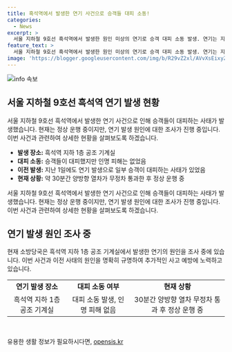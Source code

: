 ```yaml
---
title: 흑석역에서 발생한 연기 사건으로 승객들 대피 소동!
categories:
  - News
excerpt: >
  서울 지하철 9호선 흑석역에서 발생한 원인 미상의 연기로 승객 대피 소동 발생. 연기는 지하 1층 공조 기계실에서 발생, 30분간 양방향 열차 무정차 통과. 인명피해는 없었으며, 소방당국이 원인 조사 중. 1일에도 같은 역에서 연기 발생해 승객 대피 사고 발생. 현재는 정상 운행 중. (150자)
feature_text: >
  서울 지하철 9호선 흑석역에서 발생한 원인 미상의 연기로 승객 대피 소동 발생. 연기는 지하 1층 공조 기계실에서 발생, 30분간 양방향 열차 무정차 통과. 인명피해는 없었으며, 소방당국이 원인 조사 중. 1일에도 같은 역에서 연기 발생해 승객 대피 사고 발생. 현재는 정상 운행 중. (150자)
image: 'https://blogger.googleusercontent.com/img/b/R29vZ2xl/AVvXsEixyZcFfHzMRdzZMjFBmAUKJYCLCGyLL1o632UiGVXcaFdKo_bkvkuCioo0uUKlGfBVcT3P84aROyZIXSBEx3Aw5nCQ3pTgDom1WDC4m8eifvWiAmWEEVb4x6G_l8C0QH225ldMjyaFvpxGEBGNO37VmDTDMHGhJPq73UglMfDca1-0aw/s1600/blogspot.png'
---
```


<p><img src="https://blogger.googleusercontent.com/img/b/R29vZ2xl/AVvXsEixyZcFfHzMRdzZMjFBmAUKJYCLCGyLL1o632UiGVXcaFdKo_bkvkuCioo0uUKlGfBVcT3P84aROyZIXSBEx3Aw5nCQ3pTgDom1WDC4m8eifvWiAmWEEVb4x6G_l8C0QH225ldMjyaFvpxGEBGNO37VmDTDMHGhJPq73UglMfDca1-0aw/s1600/blogspot.png" alt="info 속보" /></p>

<h2 data-ke-size="size26">서울 지하철 9호선 흑석역 연기 발생 현황</h2>

<p data-ke-size="size16">서울 지하철 9호선 흑석역에서 발생한 연기 사건으로 인해 승객들이 대피하는 사태가 발생했습니다. 현재는 정상 운행 중이지만, 연기 발생 원인에 대한 조사가 진행 중입니다. 이번 사건과 관련하여 상세한 현황을 살펴보도록 하겠습니다.</p>

<ul>
<li><b>발생 장소:</b> 흑석역 지하 1층 공조 기계실</li>
<li><b>대피 소동:</b> 승객들이 대피했지만 인명 피해는 없었음</li>
<li><b>이전 발생:</b> 지난 1일에도 연기 발생으로 일부 승객이 대피하는 사태가 있었음</li>
<li><b>현재 상황:</b> 약 30분간 양방향 열차가 무정차 통과한 후 정상 운행 중</li>
</ul>

<p data-ke-size="size16">서울 지하철 9호선 흑석역에서 발생한 연기 사건으로 인해 승객들이 대피하는 사태가 발생했습니다. 현재는 정상 운행 중이지만, 연기 발생 원인에 대한 조사가 진행 중입니다. 이번 사건과 관련하여 상세한 현황을 살펴보도록 하겠습니다.</p>

<h2 data-ke-size="size26">연기 발생 원인 조사 중</h2>

<p data-ke-size="size16">현재 소방당국은 흑석역 지하 1층 공조 기계실에서 발생한 연기의 원인을 조사 중에 있습니다. 이번 사건과 이전 사태의 원인을 명확히 규명하여 추가적인 사고 예방에 노력하고 있습니다.</p>

<table>
    <tr>
        <td style="text-align: center; height: 17px;"><b>연기 발생 장소</b></td>
        <td style="text-align: center; height: 17px;"><b>대피 소동 여부</b></td>
        <td style="text-align: center; height: 17px;"><b>현재 상황</b></td>
    </tr>
    <tr>
        <td style="text-align: center; height: 17px;">흑석역 지하 1층 공조 기계실</td>
        <td style="text-align: center; height: 17px;">대피 소동 발생, 인명 피해 없음</td>
        <td style="text-align: center; height: 17px;">30분간 양방향 열차 무정차 통과 후 정상 운행 중</td>
    </tr>
</table>

<p data-ke-size="size16">&nbsp;</p>
유용한 생활 정보가 필요하시다면, <a href="https://opensis.kr" rel="dofollow">opensis.kr</a>



